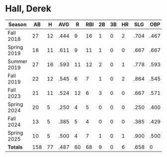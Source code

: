 # Hall, Derek

| Season      | AB          | H           | AVG         | R           | RBI         | 2B          | 3B          | HR          | SLG         | OBP         | RSP         | SAF         | K           | BB          | PO          | A           | E           | FAVE        | IP          | H           | K           | BB          | R           | ER          | ERA         
| ----------- | ----------- | ----------- | ----------- | ----------- | ----------- | ----------- | ----------- | ----------- | ----------- | ----------- | ----------- | ----------- | ----------- | ----------- | ----------- | ----------- | ----------- | ----------- | ----------- | ----------- | ----------- | ----------- | ----------- | ----------- | ----------- 
| Fall 2018   | 27          | 12          | .444        | 9           | 16          | 1           | 0           | 2           | .704        | .467        | .700        | 2           | 0           | 1           | 11          | 1           | 0           | 1.000       | 0           | 0           | 0           | 0           | 0           | 0           | .000        
| Spring 2019 | 18          | 11          | .611        | 9           | 11          | 1           | 0           | 0           | .667        | .667        | .533        | 0           | 0           | 0           | 6           | 3           | 0           | 1.000       | 0           | 0           | 0           | 0           | 0           | 0           | .000        
| Summer 2019 | 27          | 16          | .593        | 11          | 12          | 2           | 0           | 1           | .778        | .593        | .636        | 0           | 1           | 0           | 7           | 12          | 3           | .864        | 0           | 0           | 0           | 0           | 0           | 0           | .000        
| Fall 2019   | 22          | 12          | .545        | 6           | 7           | 1           | 0           | 2           | .864        | .545        | .500        | 0           | 1           | 0           | 12          | 0           | 1           | .923        | 0           | 0           | 0           | 0           | 0           | 0           | .000        
| Fall 2023   | 21          | 11          | .524        | 12          | 6           | 3           | 0           | 0           | .667        | .571        | .600        | 0           | 0           | 0           | 12          | 1           | 1           | .929        | 0           | 0           | 0           | 0           | 0           | 0           | .000        
| Spring 2024 | 20          | 5           | .250        | 4           | 5           | 0           | 0           | 0           | .250        | .400        | .250        | 0           | 1           | 0           | 7           | 0           | 0           | 1.000       | 0           | 0           | 0           | 0           | 0           | 0           | .000        
| Fall 2024   | 13          | 5           | .385        | 5           | 4           | 0           | 0           | 0           | .385        | .429        | .571        | 0           | 1           | 1           | 3           | 0           | 1           | .750        | 0           | 0           | 0           | 0           | 0           | 0           | .000        
| Spring 2025 | 10          | 5           | .500        | 4           | 7           | 1           | 0           | 1           | .900        | .500        | .500        | 0           | 0           | 0           | 3           | 0           | 1           | .750        | 0           | 0           | 0           | 0           | 0           | 0           | .000        
| **Totals**  | 158         | 77          | .487        | 60          | 68          | 9           | 0           | 6           | .658        | 0           | 0           | 2           | 4           | 2           | 61          | 17          | 7           | .918        | 0.0         | 0           | 0           | 0           | 0           | 0           | 0           
